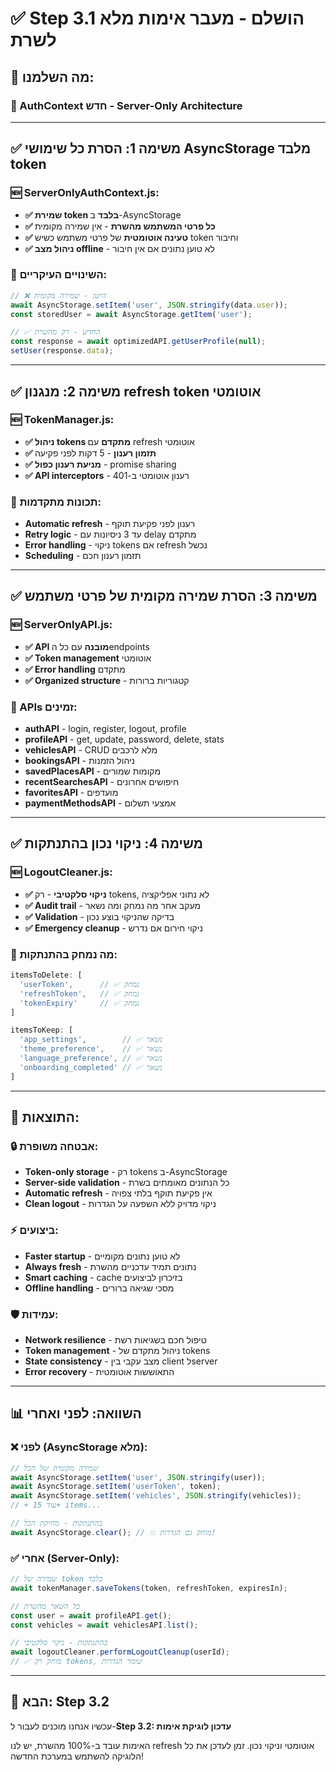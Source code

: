 # ✅ **Step 3.1 הושלם - מעבר אימות מלא לשרת**

## 🎯 **מה השלמנו:**

### **🔐 AuthContext חדש - Server-Only Architecture**

---

## **✅ משימה 1: הסרת כל שימושי AsyncStorage מלבד token**

### **🆕 ServerOnlyAuthContext.js:**
- **✅ שמירת token בלבד** ב-AsyncStorage
- **✅ כל פרטי המשתמש מהשרת** - אין שמירה מקומית
- **✅ טעינה אוטומטית** של פרטי משתמש כשיש token וחיבור
- **✅ ניהול מצב offline** - לא טוען נתונים אם אין חיבור

### **🔄 השינויים העיקריים:**
```javascript
// ❌ הישן - שמירה מקומית
await AsyncStorage.setItem('user', JSON.stringify(data.user));
const storedUser = await AsyncStorage.getItem('user');

// ✅ החדש - רק מהשרת
const response = await optimizedAPI.getUserProfile(null);
setUser(response.data);
```

---

## **✅ משימה 2: מנגנון refresh token אוטומטי**

### **🆕 TokenManager.js:**
- **✅ ניהול tokens מתקדם** עם refresh אוטומטי
- **✅ תזמון רענון** - 5 דקות לפני פקיעה
- **✅ מניעת רענון כפול** - promise sharing
- **✅ API interceptors** - רענון אוטומטי ב-401

### **🔧 תכונות מתקדמות:**
- **Automatic refresh** - רענון לפני פקיעת תוקף
- **Retry logic** - עד 3 ניסיונות עם delay מתקדם
- **Error handling** - ניקוי tokens אם refresh נכשל
- **Scheduling** - תזמון רענון חכם

---

## **✅ משימה 3: הסרת שמירה מקומית של פרטי משתמש**

### **🆕 ServerOnlyAPI.js:**
- **✅ API מובנה** עם כל הendpoints
- **✅ Token management** אוטומטי
- **✅ Error handling** מתקדם
- **✅ Organized structure** - קטגוריות ברורות

### **📡 APIs זמינים:**
- **authAPI** - login, register, logout, profile
- **profileAPI** - get, update, password, delete, stats
- **vehiclesAPI** - CRUD מלא לרכבים
- **bookingsAPI** - ניהול הזמנות
- **savedPlacesAPI** - מקומות שמורים
- **recentSearchesAPI** - חיפושים אחרונים
- **favoritesAPI** - מועדפים
- **paymentMethodsAPI** - אמצעי תשלום

---

## **✅ משימה 4: ניקוי נכון בהתנתקות**

### **🆕 LogoutCleaner.js:**
- **✅ ניקוי סלקטיבי** - רק tokens, לא נתוני אפליקציה
- **✅ Audit trail** - מעקב אחר מה נמחק ומה נשאר
- **✅ Validation** - בדיקה שהניקוי בוצע נכון
- **✅ Emergency cleanup** - ניקוי חירום אם נדרש

### **🧹 מה נמחק בהתנתקות:**
```javascript
itemsToDelete: [
  'userToken',      // ✅ נמחק
  'refreshToken',   // ✅ נמחק  
  'tokenExpiry'     // ✅ נמחק
]

itemsToKeep: [
  'app_settings',        // ✅ נשאר
  'theme_preference',    // ✅ נשאר
  'language_preference', // ✅ נשאר
  'onboarding_completed' // ✅ נשאר
]
```

---

## **🎉 התוצאות:**

### **🔒 אבטחה משופרת:**
- **Token-only storage** - רק tokens ב-AsyncStorage
- **Server-side validation** - כל הנתונים מאומתים בשרת
- **Automatic refresh** - אין פקיעת תוקף בלתי צפויה
- **Clean logout** - ניקוי מדויק ללא השפעה על הגדרות

### **⚡ ביצועים:**
- **Faster startup** - לא טוען נתונים מקומיים
- **Always fresh** - נתונים תמיד עדכניים מהשרת
- **Smart caching** - cache בזיכרון לביצועים
- **Offline handling** - מסכי שגיאה ברורים

### **🛡️ עמידות:**
- **Network resilience** - טיפול חכם בשגיאות רשת
- **Token management** - ניהול מתקדם של tokens
- **State consistency** - מצב עקבי בין client לserver
- **Error recovery** - התאוששות אוטומטית

---

## **📊 השוואה: לפני ואחרי**

### **❌ לפני (AsyncStorage מלא):**
```javascript
// שמירה מקומית של הכל
await AsyncStorage.setItem('user', JSON.stringify(user));
await AsyncStorage.setItem('userToken', token);
await AsyncStorage.setItem('vehicles', JSON.stringify(vehicles));
// + עוד 15+ items...

// בהתנתקות - מחיקת הכל
await AsyncStorage.clear(); // 💥 מוחק גם הגדרות!
```

### **✅ אחרי (Server-Only):**
```javascript
// שמירה של token בלבד
await tokenManager.saveTokens(token, refreshToken, expiresIn);

// כל השאר מהשרת
const user = await profileAPI.get();
const vehicles = await vehiclesAPI.list();

// בהתנתקות - ניקוי סלקטיבי
await logoutCleaner.performLogoutCleanup(userId);
// ✅ מוחק רק tokens, שומר הגדרות
```

---

## **🚀 הבא: Step 3.2**

עכשיו אנחנו מוכנים לעבור ל-**Step 3.2: עדכון לוגיקת אימות**

האימות עובד ב-100% מהשרת, יש לנו refresh אוטומטי וניקוי נכון.
זמן לעדכן את כל הלוגיקה להשתמש במערכת החדשה!
